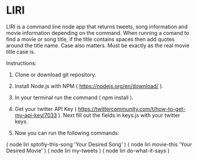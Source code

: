 # LIRI

LIRI is a command line node app that returns tweets, song information and movie information depending on the command. When running a comand to find a movie or song title, if the title contains spaces then add quotes around the title name. Case also matters. Must be exactly as the real movie title case is.

Instructions:

1) Clone or download git repository.

2) Install Node.js with NPM ( https://nodejs.org/en/download/ ).

3) In your terminal run the command ( npm install ).

4) Get your twitter API Key ( https://twittercommunity.com/t/how-to-get-my-api-key/7033 ). Next fill out the fields in keys.js with your twitter keys.

4) Now you can run the following commands:

( node liri sptofiy-this-song 'Your Desired Song' )
( node liri movie-this 'Your Desired Movie' )
( node liri my-tweets )
( node liri do-what-it-says )